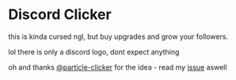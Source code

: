 # Discord Clicker
this is kinda cursed ngl, but buy upgrades and grow your followers.

lol there is only a discord logo, dont expect anything

oh and thanks [@particle-clicker](http://github.com/particle-clicker) for the idea - read my [issue](https://github.com/particle-clicker/particle-clicker/issues/114) aswell
